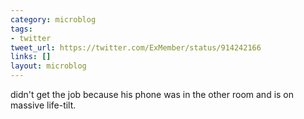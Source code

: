 ```yaml
---
category: microblog
tags:
- twitter
tweet_url: https://twitter.com/ExMember/status/914242166
links: []
layout: microblog
---
```

didn't get the job because his phone was in the other room and is on massive life-tilt.

